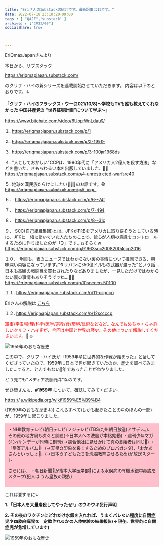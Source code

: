 ```yaml
---
title: "EriさんのSubstackの紹介です。最新記事は12です。"
date: 2022-07-18T23:10:20+09:00
tags : [ "QAJF","substack" ]
archives : ["2022/05"]
socialshare: true



---
```


EriQmapJapanさんより

本日から、サブスタック

https://eriqmapjapan.substack.com/

のクリフ・ハイの新シリーズを連載開始させていただきます。
内容は以下のとおりです。↓

<h4>「クリフ・ハイのフラックス・ウー(2021/10/8)〜学校もTVも誰も教えてくれなかった 中国共産党の “世界征服計画”について学ぶ〜」</h4>

https://www.bitchute.com/video/6UoprWnLdauS/


１.
https://eriqmapjapan.substack.com/p/1

２.
https://eriqmapjapan.substack.com/p/2-1958-

３.
https://eriqmapjapan.substack.com/p/3-100pr1968ds

４.
"人としておかしい"CCPは、1990年代に「アメリカ人2億人を殺す方法」などを書いた、きもちわるい本を出版していました...💩🤔  
https://eriqmapjapan.substack.com/p/4-unrestricted-warfare40

５.
地球を漢民族だらけにしたい💩🇨🇳のお話です。😨    
https://eriqmapjapan.substack.com/p/5-ccp-

６．
https://eriqmapjapan.substack.com/p/6--74f

７．
https://eriqmapjapan.substack.com/p/7-494

８．
https://eriqmapjapan.substack.com/p/8--31c

９．
SOC(自己組織集団)とは、JFKがFRBをアメリカに取り戻そうとしている時に、JFKと一緒に動いていた人たちのことで、彼らが人類の意識をコントロールするために作り出したのが「Q」です...おそらくw  
https://eriqmapjapan.substack.com/p/91963soc20082004ccp2016

１０．
今回も、表のニュースではわからない裏の事情について推測できる、興味深い内容になっています。”タリバンに850億ドルもの武器が渡った”という話…日本も高額の戦闘機を買わされたりなどありましたが、一見しただけではわからない裏の事情もありそうですね…🤔🍿
https://eriqmapjapan.substack.com/p/10socccp-50100

１１.
https://eriqmapjapan.substack.com/p/11-ccpccp

Eriさんの解説は
<a href="../cliffnew3-1/">こちら</a>



１２.
https://eriqmapjapan.substack.com/p/12socccp

<span style="color:#ff0000;">軍事/宇宙/物理/科学/医学/宗教/食/環境/武術などなど…なんでもめちゃくちゃ詳しいクリフ・ハイ氏が、今回は中国と世界の歴史、その他について解説してくださいます。</span>🍿☺️

![1959年のおもな歴史](../1959history1.jpg)

この中で、クリフ・ハイ氏が「1959年頃に世界的な作戦が始まった」と話してくださっていたので、1959年に日本で何が起きていたのか、歴史を調べてみました…すると、とんでもない💩年であったことがわかりました。

どう見ても”メディア洗脳元年”なのです。

ぜひ皆さんも、<strong>#1959年</strong> について、確認してみてください。

https://ja.wikipedia.org/wiki/1959%E5%B9%B4

((1959年のおもな歴史↓)) これらすべて(しかも起きたことの中のほんの一部)が、1959年に起こりました。

<div style="background-color:pink;padding:10px;">
・NHK教育テレビ/朝日テレビ/フジテレビ/TBS/九州朝日放送(アサデス。)、その他の地方局も次々と開通(→日本人への洗脳が本格始動)
・週刊少年マガジン/サンデーが同時に創刊:(→競合他社に見せかけて真の創始者は同じ💩)
・「皇室アルバム💩」(→天皇の印象を良くするためのプロパガンダ)、「おかあさんといっしょ💩」(→日本の子どもたちを洗脳教育させるため)が放送スタート


<p>さらには、
・朝日新聞💩が熊本大学医学部💩による水俣病の有機水銀中毒説をスクープ(犯人は うん皇族の親族)</p>

</div>

これは要するに↓

<strong>1.「日本人を大量虐殺してやったぜ!」のウキウキ犯行声明</strong>

<strong>2. その後のワクチンにどれだけ水銀を入れれば、うまくバレない程度に自閉症児や四肢麻痺児を一定数作れるかの人体実験の結果報告(←現在、世界的に自閉症児が急増しています)</strong>

![1959年のおもな歴史](../1959history2.jpg)



<!--
{{< rawhtml >}}

<iframe width="100%" height="360" scrolling="no" frameborder="0" style="border: none;" src="https://mediable.jp/videos/watch/05c625a7-6367-4aba-b199-3a5a9263486c?ownVideoPlayType=premium"></iframe>

{{< /rawhtml >}}
-->

